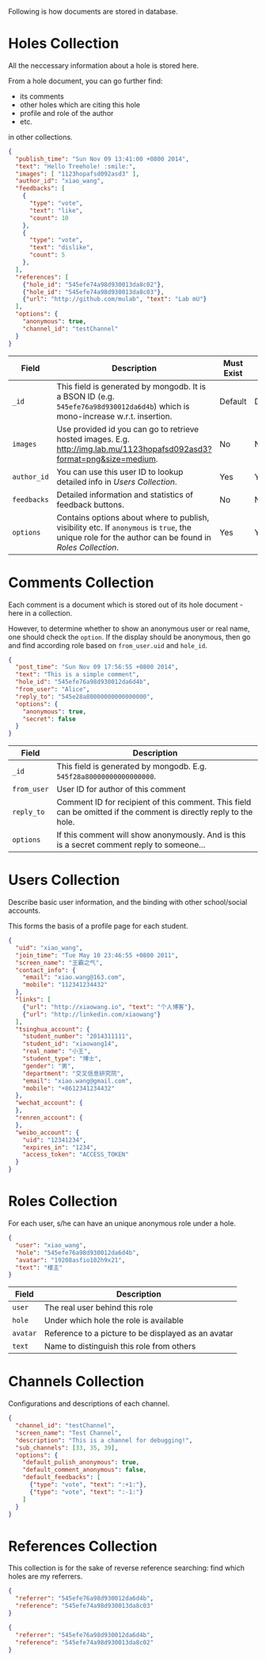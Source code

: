 Following is how documents are stored in database.


# Holes Collection
All the neccessary information about a hole is stored here.

From a hole document, you can go further find:
* its comments
* other holes which are citing this hole
* profile and role of the author
* etc.

in other collections.

```json
{
  "publish_time": "Sun Nov 09 13:41:00 +0800 2014",
  "text": "Hello Treehole! :smile:",
  "images": [ "1123hopafsd092asd3" ],
  "author_id": "xiao_wang",
  "feedbacks": [
    {
      "type": "vote",
      "text": "like",
      "count": 10
    },
    {
      "type": "vote",
      "text": "dislike",
      "count": 5
    },
  ],
  "references": [
    {"hole_id": "545efe74a98d930013da8c02"},
    {"hole_id": "545efe74a98d930013da8c03"},
    {"url": "http://github.com/mulab", "text": "Lab mU"}
  ],
  "options": {
    "anonymous": true,
    "channel_id": "testChannel"
  }
}
```

| Field       | Description | Must Exist | Index |
| ----------- | ----------- | ---------- | ----- |
| `_id`       | This field is generated by mongodb. It is a BSON ID (e.g. `545efe76a98d930012da6d4b`) which is mono-increase w.r.t. insertion. | Default | Default |
| `images`    | Use provided id you can go to retrieve hosted images. E.g. <http://img.lab.mu/1123hopafsd092asd3?format=png&size=medium>. | No | No |
| `author_id`       | You can use this user ID to lookup detailed info in *Users Collection*. | Yes | Yes |
| `feedbacks` | Detailed information and statistics of feedback buttons. | No | No |
| `options`   | Contains options about where to publish, visibility etc. If `anonymous` is `true`, the unique role for the author can be found in *Roles Collection*. | Yes | Yes |


# Comments Collection
Each comment is a document which is stored out of its hole document - here in a collection.

However, to determine whether to show an anonymous user or real name, one should check the `option`. If the display should be anonymous, then go and find according role based on `from_user.uid` and `hole_id`.

``` json
{
  "post_time": "Sun Nov 09 17:56:55 +0800 2014",
  "text": "This is a simple comment",
  "hole_id": "545efe76a98d930012da6d4b",
  "from_user": "Alice",
  "reply_to": "545e28a80000000000000000",
  "options": {
    "anonymous": true,
    "secret": false
  }
}
```

| Field       | Description |
| ----------- | ----------- |
| `_id`       | This field is generated by mongodb. E.g. `545f28a80000000000000000`. |
| `from_user` | User ID for author of this comment |
| `reply_to`  | Comment ID for recipient of this comment. This field can be omitted if the comment is directly reply to the hole. |
| `options`   | If this comment will show anonymously. And is this is a secret comment reply to someone... |


# Users Collection
Describe basic user information, and the binding with other school/social accounts.

This forms the basis of a profile page for each student.

```json
{
  "uid": "xiao_wang",
  "join_time": "Tue May 10 23:46:55 +0800 2011",
  "screen_name": "王霸之气",
  "contact_info": {
    "email": "xiao.wang@163.com",
    "mobile": "112341234432"
  },
  "links": [
    {"url": "http://xiaowang.io", "text": "个人博客"},
    {"url": "http://linkedin.com/xiaowang"}
  ],
  "tsinghua_account": {
    "student_number": "2014311111",
    "student_id": "xiaowang14",
    "real_name": "小王",
    "student_type": "博士",
    "gender": "男",
    "department": "交叉信息研究院",
    "email": "xiao.wang@gmail.com",
    "mobile": "+8612341234432"
  },
  "wechat_account": {
  },
  "renren_account": {
  },
  "weibo_account": {
    "uid": "12341234",
    "expires_in": "1234",
    "access_token": "ACCESS_TOKEN"
  }
}
```


# Roles Collection
For each user, s/he can have an unique anonymous role under a hole.

```json
{
  "user": "xiao_wang",
  "hole": "545efe76a98d930012da6d4b",
  "avatar": "19208asfio102h9x21",
  "text": "楼主"
}
```

| Field       | Description |
| ----------- | ----------- |
| `user`      | The real user behind this role |
| `hole`      | Under which hole the role is available |
| `avatar`    | Reference to a picture to be displayed as an avatar |
| `text`      | Name to distinguish this role from others |


# Channels Collection
Configurations and descriptions of each channel.

```json
{
  "channel_id": "testChannel",
  "screen_name": "Test Channel",
  "description": "This is a channel for debugging!",
  "sub_channels": [33, 35, 39],
  "options": {
    "default_pulish_anonymous": true,
    "default_comment_anonymous": false,
    "default_feedbacks": [
      {"type": "vote", "text": ":+1:"},
      {"type": "vote", "text": ":-1:"}
    ]
  }
}
```


# References Collection
This collection is for the sake of reverse reference searching: find which holes are my referrers.

```json
{
  "referrer": "545efe76a98d930012da6d4b",
  "reference": "545efe74a98d930013da8c03"
}
```
```json
{
  "referrer": "545efe76a98d930012da6d4b",
  "reference": "545efe74a98d930013da8c02"
}
```
